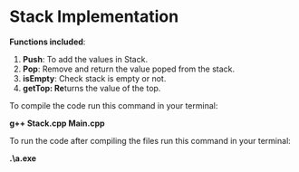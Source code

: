 # Stack Implementation

**Functions included**:

1. **Push**: To add the values in Stack.
2. **Pop**: Remove and return the value poped from the stack.
3. **isEmpty**: Check stack is empty or not.
4. **getTop: Re**turns the value of the top.


To compile the code run this command in your terminal:

**g++ Stack.cpp Main.cpp** 

To run the code after compiling the files run this command in your terminal:

**.\a.exe**
